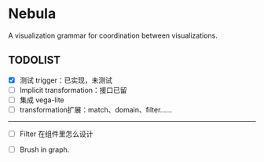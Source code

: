 # Nebula
A visualization grammar for coordination between visualizations.

## TODOLIST
- [x] 测试 trigger：已实现，未测试
- [ ] Implicit transformation：接口已留
- [ ] 集成 vega-lite
- [ ] transformation扩展：match、domain、filter……

---

- [ ] Filter 在组件里怎么设计
- [ ] Brush in graph.


